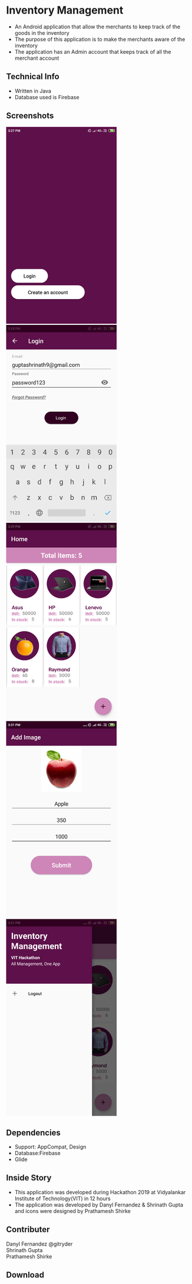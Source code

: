 <h1>Inventory Management</h1>
<ul>
<li>An Android application that allow the merchants to keep track of the goods in the inventory</li>
<li>The purpose of this application is to make the merchants aware of the inventory</li>
<li>The application has an Admin account that keeps track of all the merchant account</li>
</ul>
<h2>Technical Info</h2>
<ul>
<li>Written in Java </li>
<li>Database used is Firebase</li>
</ul>
<h2>Screenshots</h2>
<img src="https://github.com/ShrinathGupta09/Inventory-Management/blob/master/Images/Start.png" width="300" alt="Start Screen">
<img src="https://github.com/ShrinathGupta09/Inventory-Management/blob/master/Images/Login.png" width="300" alt="Login Screen">
<img src="https://github.com/ShrinathGupta09/Inventory-Management/blob/master/Images/View.png" width="300" alt="Items Screen">
<img src="https://github.com/ShrinathGupta09/Inventory-Management/blob/master/Images/Add.png" width="300" alt="Add Items Screen">
<img src="https://github.com/ShrinathGupta09/Inventory-Management/blob/master/Images/Drawer.png" width="300" alt="Drawer Screen">
<h2>Dependencies</h2>
<ul>
  <li>Support: AppCompat, Design</li>
  <li>Database:Firebase</li>
  <li>Glide</li>
</ul>
<h2>Inside Story</h2>
<ul>
<li>This application was developed during Hackathon 2019 at Vidyalankar Institute of Technology(VIT) in 12 hours</li>
<li>The application was developed by Danyl Fernandez & Shrinath Gupta and icons were designed by Prathamesh Shirke</li>
</ul>
<h2>Contributer</h2>
Danyl Fernandez @gitryder<br>
Shrinath Gupta<br>
Prathamesh Shirke<br>
<h2>Download</h2>
